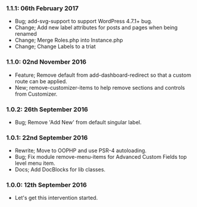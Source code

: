 ### 1.1.1: 06th February 2017
* Bug; add-svg-support to support WordPress 4.7.1+ bug. 
* Change; Add new label attributes for posts and pages when being renamed
* Change; Merge Roles.php into Instance.php
* Change; Change Labels to a triat

### 1.1.0: 02nd November 2016
* Feature; Remove default from add-dashboard-redirect so that a custom route can be applied.
* New; remove-customizer-items to help remove sections and controls from Customizer.

### 1.0.2: 26th September 2016
* Bug; Remove 'Add New' from default singular label.

### 1.0.1: 22nd September 2016
* Rewrite; Move to OOPHP and use PSR-4 autoloading.
* Bug; Fix module remove-menu-items for Advanced Custom Fields top level menu item.
* Docs; Add DocBlocks for lib classes.

### 1.0.0: 12th September 2016
* Let's get this intervention started.
